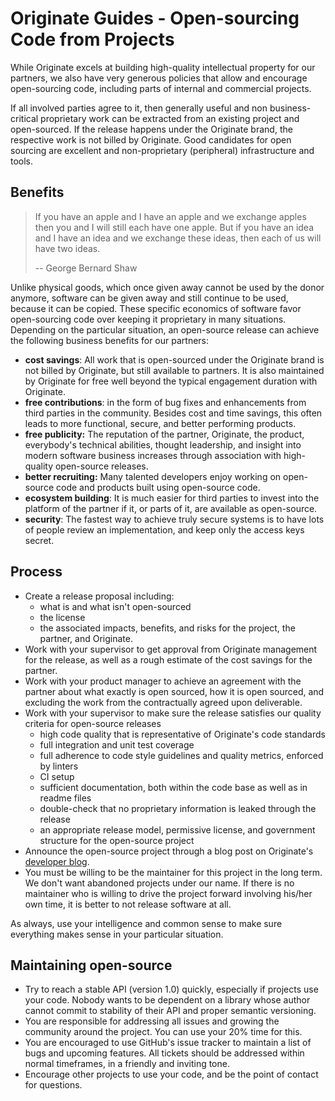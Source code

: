 # Originate Guides - Open-sourcing Code from Projects

While Originate excels at building high-quality intellectual property for our partners,
we also have very generous policies that allow and encourage open-sourcing code,
including parts of internal and commercial projects.

If all involved parties agree to it,
then generally useful and non business-critical proprietary work
can be extracted from an existing project and open-sourced.
If the release happens under the Originate brand,
the respective work is not billed by Originate.
Good candidates for open sourcing are excellent
and non-proprietary (peripheral) infrastructure and tools.


## Benefits

> If you have an apple and I have an apple
> and we exchange apples
> then you and I will still each have one apple.
> But if you have an idea and I have an idea
> and we exchange these ideas,
> then each of us will have two ideas.
>
> -- George Bernard Shaw

Unlike physical goods, which once given away cannot be used by the donor anymore,
software can be given away and still continue to be used,
because it can be copied.
These specific economics of software favor open-sourcing code
over keeping it proprietary in many situations.
Depending on the particular situation,
an open-source release can achieve the following business benefits for our partners:
* __cost savings__: All work that is open-sourced under
  the Originate brand is not billed by Originate, but still available to partners.
  It is also maintained by Originate for free well beyond the typical engagement
  duration with Originate.
* __free contributions__: in the form of bug fixes and enhancements
  from third parties in the community.
  Besides cost and time savings, this often leads to more functional, secure,
  and better performing products.
* __free publicity:__
  The reputation of the partner, Originate, the product,
  everybody's technical abilities, thought leadership,
  and insight into modern software business
  increases through association with high-quality open-source releases.
* __better recruiting:__ Many talented developers enjoy working on open-source code
  and products built using open-source code.
* __ecosystem building__: It is much easier for third parties to invest into the
  platform of the partner if it, or parts of it, are available as open-source.
* __security__: The fastest way to achieve truly secure systems is
  to have lots of people review an implementation,
  and keep only the access keys secret.


## Process

* Create a release proposal including:
  * what is and what isn't open-sourced
  * the license
  * the associated impacts, benefits, and risks for the project, the partner,
    and Originate.
* Work with your supervisor to get approval from
  Originate management for the release,
  as well as a rough estimate of the cost savings for the partner.
* Work with your product manager to achieve an agreement with the partner about
  what exactly is open sourced, how it is open sourced,
  and excluding the work from the contractually agreed upon deliverable.
* Work with your supervisor to make sure the release
  satisfies our quality criteria for open-source releases
  * high code quality that is representative of Originate's code standards
  * full integration and unit test coverage
  * full adherence to code style guidelines and quality metrics,
    enforced by linters
  * CI setup
  * sufficient documentation, both within the code base as well as in readme files
  * double-check that no proprietary information is leaked through the release
  * an appropriate release model, permissive license,
    and government structure for the open-source project
* Announce the open-source project through a blog post on Originate's
  [developer blog](http://blog.originate.com).
* You must be willing to be the maintainer for this project in the long term.
  We don't want abandoned projects under our name.
  If there is no maintainer who is willing to drive the project forward
  involving his/her own time,
  it is better to not release software at all.

As always, use your intelligence and common sense to make sure
everything makes sense in your particular situation.


## Maintaining open-source

* Try to reach a stable API (version 1.0) quickly,
  especially if projects use your code.
  Nobody wants to be dependent on a library whose author cannot commit to
  stability of their API and proper semantic versioning.
* You are responsible for addressing all issues and
  growing the community around the project.
  You can use your 20% time for this.
* You are encouraged to use GitHub's issue tracker to maintain a list of
  bugs and upcoming features.
  All tickets should be addressed within normal timeframes, in a friendly and
  inviting tone.
* Encourage other projects to use your code,
  and be the point of contact for questions.
